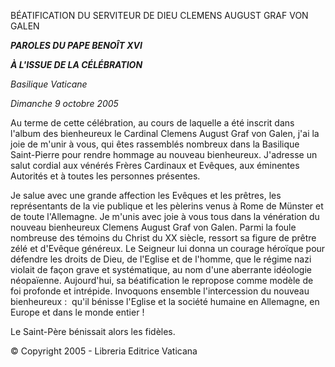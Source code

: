 BÉATIFICATION DU SERVITEUR DE DIEU CLEMENS AUGUST GRAF VON GALEN

***PAROLES DU PAPE BENOÎT XVI***

***À L'ISSUE DE LA CÉLÉBRATION***

*Basilique Vaticane*

*Dimanche 9 octobre 2005*

Au terme de cette célébration, au cours de laquelle a été inscrit dans l'album des bienheureux le Cardinal Clemens August Graf von Galen, j'ai la joie de m'unir à vous, qui êtes rassemblés nombreux dans la Basilique Saint-Pierre pour rendre hommage au nouveau bienheureux. J'adresse un salut cordial aux vénérés Frères Cardinaux et Evêques, aux éminentes Autorités et à toutes les personnes présentes.

Je salue avec une grande affection les Evêques et les prêtres, les représentants de la vie publique et les pèlerins venus à Rome de Münster et de toute l'Allemagne. Je m'unis avec joie à vous tous dans la vénération du nouveau bienheureux Clemens August Graf von Galen. Parmi la foule nombreuse des témoins du Christ du XX siècle, ressort sa figure de prêtre zélé et d'Evêque généreux. Le Seigneur lui donna un courage héroïque pour défendre les droits de Dieu, de l'Eglise et de l'homme, que le régime nazi violait de façon grave et systématique, au nom d'une aberrante idéologie néopaïenne. Aujourd'hui, sa béatification le repropose comme modèle de foi profonde et intrépide. Invoquons ensemble l'intercession du nouveau bienheureux :  qu'il bénisse l'Eglise et la société humaine en Allemagne, en Europe et dans le monde entier !

Le Saint-Père bénissait alors les fidèles.

© Copyright 2005 - Libreria Editrice Vaticana